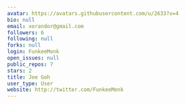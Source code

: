 ```yaml
---
avatar: https://avatars.githubusercontent.com/u/2633?v=4
bio: null
email: xorandor@gmail.com
followers: 6
following: null
forks: null
login: FunkeeMonk
open_issues: null
public_repos: 7
stars: 2
title: Joe Goh
user_type: User
website: http://twitter.com/FunkeeMonk
---
```

